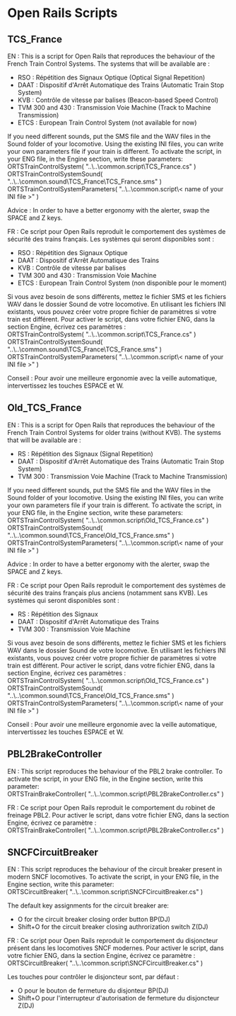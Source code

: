 Open Rails Scripts
==================

## TCS_France

EN :
This is a script for Open Rails that reproduces the behaviour of the French Train Control Systems.
The systems that will be available are :
- RSO : Répétition des Signaux Optique (Optical Signal Repetition)
- DAAT : Dispositif d'Arrêt Automatique des Trains (Automatic Train Stop System)
- KVB : Contrôle de vitesse par balises (Beacon-based Speed Control)
- TVM 300 and 430 : Transmission Voie Machine (Track to Machine Transmission)
- ETCS : European Train Control System (not available for now)

If you need different sounds, put the SMS file and the WAV files in the Sound folder of your locomotive.
Using the existing INI files, you can write your own parameters file if your train is different.
To activate the script, in your ENG file, in the Engine section, write these parameters:  
ORTSTrainControlSystem( "..\\..\\common.script\\TCS_France.cs" )  
ORTSTrainControlSystemSound( "..\\..\\common.sound\\TCS_France\\TCS_France.sms" )  
ORTSTrainControlSystemParameters( "..\\..\\common.script\\< name of your INI file >" )  

Advice : In order to have a better ergonomy with the alerter, swap the SPACE and Z keys.

FR :
Ce script pour Open Rails reproduit le comportement des systèmes de sécurité des trains français.
Les systèmes qui seront disponibles sont :
- RSO : Répétition des Signaux Optique
- DAAT : Dispositif d'Arrêt Automatique des Trains
- KVB : Contrôle de vitesse par balises
- TVM 300 and 430 : Transmission Voie Machine
- ETCS : European Train Control System (non disponible pour le moment)

Si vous avez besoin de sons différents, mettez le fichier SMS et les fichiers WAV dans le dossier Sound de votre locomotive.
En utilisant les fichiers INI existants, vous pouvez créer votre propre fichier de paramètres si votre train est différent.
Pour activer le script, dans votre fichier ENG, dans la section Engine, écrivez ces paramètres :  
ORTSTrainControlSystem( "..\\..\\common.script\\TCS_France.cs" )  
ORTSTrainControlSystemSound( "..\\..\\common.sound\\TCS_France\\TCS_France.sms" )  
ORTSTrainControlSystemParameters( "..\\..\\common.script\\< name of your INI file >" )  

Conseil : Pour avoir une meilleure ergonomie avec la veille automatique, intervertissez les touches ESPACE et W.

## Old_TCS_France

EN :
This is a script for Open Rails that reproduces the behaviour of the French Train Control Systems for older trains (without KVB).
The systems that will be available are :
- RS : Répétition des Signaux (Signal Repetition)
- DAAT : Dispositif d'Arrêt Automatique des Trains (Automatic Train Stop System)
- TVM 300 : Transmission Voie Machine (Track to Machine Transmission)

If you need different sounds, put the SMS file and the WAV files in the Sound folder of your locomotive.
Using the existing INI files, you can write your own parameters file if your train is different.
To activate the script, in your ENG file, in the Engine section, write these parameters:  
ORTSTrainControlSystem( "..\\..\\common.script\\Old_TCS_France.cs" )  
ORTSTrainControlSystemSound( "..\\..\\common.sound\\TCS_France\\Old_TCS_France.sms" )  
ORTSTrainControlSystemParameters( "..\\..\\common.script\\< name of your INI file >" )  

Advice : In order to have a better ergonomy with the alerter, swap the SPACE and Z keys.

FR :
Ce script pour Open Rails reproduit le comportement des systèmes de sécurité des trains français plus anciens (notamment sans KVB).
Les systèmes qui seront disponibles sont :
- RS : Répétition des Signaux
- DAAT : Dispositif d'Arrêt Automatique des Trains
- TVM 300 : Transmission Voie Machine

Si vous avez besoin de sons différents, mettez le fichier SMS et les fichiers WAV dans le dossier Sound de votre locomotive.
En utilisant les fichiers INI existants, vous pouvez créer votre propre fichier de paramètres si votre train est différent.
Pour activer le script, dans votre fichier ENG, dans la section Engine, écrivez ces paramètres :  
ORTSTrainControlSystem( "..\\..\\common.script\\Old_TCS_France.cs" )  
ORTSTrainControlSystemSound( "..\\..\\common.sound\\TCS_France\\Old_TCS_France.sms" )  
ORTSTrainControlSystemParameters( "..\\..\\common.script\\< name of your INI file >" )  

Conseil : Pour avoir une meilleure ergonomie avec la veille automatique, intervertissez les touches ESPACE et W.

## PBL2BrakeController

EN :
This script reproduces the behaviour of the PBL2 brake controller.
To activate the script, in your ENG file, in the Engine section, write this parameter:  
ORTSTrainBrakeController( "..\\..\\common.script\\PBL2BrakeController.cs" )  

FR :
Ce script pour Open Rails reproduit le comportement du robinet de freinage PBL2.
Pour activer le script, dans votre fichier ENG, dans la section Engine, écrivez ce paramètre :  
ORTSTrainBrakeController( "..\\..\\common.script\\PBL2BrakeController.cs" )  

## SNCFCircuitBreaker

EN : This script reproduces the behaviour of the circuit breaker present in modern SNCF locomotives.
To activate the script, in your ENG file, in the Engine section, write this parameter:  
ORTSCircuitBreaker( "..\\..\\common.script\\SNCFCircuitBreaker.cs" )  

The default key assignments for the circuit breaker are:
- O for the circuit breaker closing order button BP(DJ)
- Shift+O for the circuit breaker closing authrorization switch Z(DJ)

FR :
Ce script pour Open Rails reproduit le comportement du disjoncteur présent dans les locomotives SNCF modernes.
Pour activer le script, dans votre fichier ENG, dans la section Engine, écrivez ce paramètre :  
ORTSCircuitBreaker( "..\\..\\common.script\\SNCFCircuitBreaker.cs" )  

Les touches pour contrôler le disjoncteur sont, par défaut :
- O pour le bouton de fermeture du disjonteur BP(DJ)
- Shift+O pour l'interrupteur d'autorisation de fermeture du disjoncteur Z(DJ)
